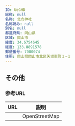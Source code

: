 ```yaml
---
ID: UeGHD
総称: null
名称: 北向神社
名称読み: null
別名: null
都道府県: 岡山県
区域: 岡山市
緯度: 34.6754645
経度: 133.8891578
郵便番号: 7000074
住所: 岡山県岡山市北区矢坂東町１−１
---
```


## その他

### 参考URL

| URL | 説明          |
| --- | ------------- |
|     | OpenStreetMap |
